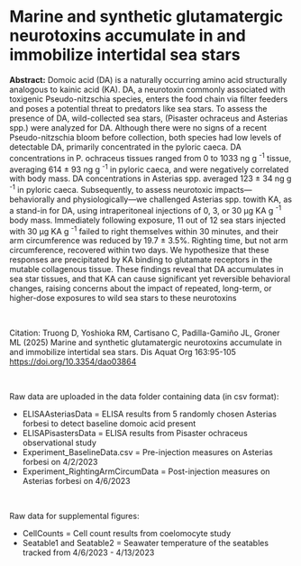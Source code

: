 # Marine and synthetic glutamatergic neurotoxins accumulate in and immobilize intertidal sea stars

**Abstract:** Domoic acid (DA) is a naturally occurring amino acid structurally analogous to kainic acid (KA). DA, a neurotoxin commonly associated with toxigenic Pseudo-nitzschia species, enters the food chain via filter feeders and poses a potential threat to predators like sea stars. To assess the presence of DA, wild-collected sea stars, (Pisaster ochraceus and Asterias spp.) were analyzed for DA. Although there were no signs of a recent Pseudo-nitzschia bloom before collection, both species had low levels of detectable DA, primarily concentrated in the pyloric caeca. DA concentrations in P. ochraceus tissues ranged from 0 to 1033 ng g <sup>-1</sup> tissue, averaging 614 ± 93  ng g <sup>-1</sup> in pyloric caeca, and were negatively correlated with body mass. DA concentrations in Asterias spp. averaged 123 ± 34 ng g <sup>-1</sup> in pyloric caeca. Subsequently, to assess neurotoxic impacts—behaviorally and physiologically—we challenged Asterias spp. towith KA, as a stand-in for DA, using intraperitoneal injections of 0, 3, or 30 μg KA g <sup>-1</sup> body mass. Immediately following exposure, 11 out of 12 sea stars injected with 30 μg KA g <sup>-1</sup> failed to right themselves within 30 minutes, and their arm circumference was reduced by 19.7 ± 3.5%. Righting time, but not arm circumference, recovered within two days. We hypothesize that these responses are precipitated by KA binding to glutamate receptors in the mutable collagenous tissue. These findings reveal that DA accumulates in sea star tissues, and that KA can cause significant yet reversible behavioral changes, raising concerns about the impact of repeated, long-term, or higher-dose exposures to wild sea stars to these neurotoxins

<br />

Citation: Truong D, Yoshioka RM, Cartisano C, Padilla-Gamiño JL, Groner ML (2025) Marine and synthetic glutamatergic neurotoxins accumulate in and immobilize intertidal sea stars. Dis Aquat Org 163:95-105 https://doi.org/10.3354/dao03864

<br />


Raw data are uploaded in the data folder containing data (in csv format):
* ELISAAsteriasData = ELISA results from 5 randomly chosen Asterias forbesi to detect baseline domoic acid present
* ELISAPisastersData = ELISA results from Pisaster ochraceus observational study
* Experiment_BaselineData.csv = Pre-injection measures on Asterias forbesi on 4/2/2023
* Experiment_RightingArmCircumData = Post-injection measures on Asterias forbesi on 4/6/2023

<br />

Raw data for supplemental figures:
* CellCounts = Cell count results from coelomocyte study
* Seatable1 and Seatable2 = Seawater temperature of the seatables tracked from 4/6/2023 - 4/13/2023

